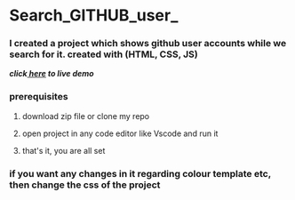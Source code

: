 # Search_GITHUB_user_

### I created a project which shows github user accounts while we search for it. created with (HTML, CSS, JS)

***click<a href ="https://venkatavijayabhaskar007.github.io/Search_GITHUB_user_/"> here</a> to live demo***

### prerequisites
1. download zip file or clone my repo
 
2. open project in any code editor like Vscode and run it

3. that's it, you are all set 

### if you want any changes in it regarding colour template etc, then change the css of the project



